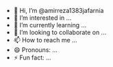 - 👋 Hi, I’m @amirreza1383jafarnia
- 👀 I’m interested in ...
- 🌱 I’m currently learning ...
- 💞️ I’m looking to collaborate on ...
- 📫 How to reach me ...
- 😄 Pronouns: ...
- ⚡ Fun fact: ...

<!---
amirreza1383jafarnia/amirreza1383jafarnia is a ✨ special ✨ repository because its `README.md` (this file) appears on your GitHub profile.
You can click the Preview link to take a look at your changes.
--->

